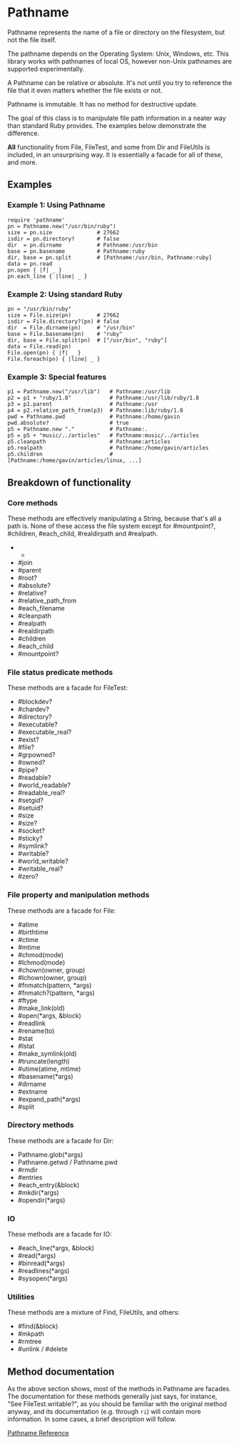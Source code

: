 # Pathname

Pathname represents the name of a file or directory on the filesystem, but not
the file itself.

The pathname depends on the Operating System: Unix, Windows, etc. This library
works with pathnames of local OS, however non-Unix pathnames are supported
experimentally.

A Pathname can be relative or absolute.  It's not until you try to reference
the file that it even matters whether the file exists or not.

Pathname is immutable.  It has no method for destructive update.

The goal of this class is to manipulate file path information in a neater way
than standard Ruby provides.  The examples below demonstrate the difference.

**All** functionality from File, FileTest, and some from Dir and FileUtils is
included, in an unsurprising way.  It is essentially a facade for all of
these, and more.

## Examples

### Example 1: Using Pathname

    require 'pathname'
    pn = Pathname.new("/usr/bin/ruby")
    size = pn.size              # 27662
    isdir = pn.directory?       # false
    dir  = pn.dirname           # Pathname:/usr/bin
    base = pn.basename          # Pathname:ruby
    dir, base = pn.split        # [Pathname:/usr/bin, Pathname:ruby]
    data = pn.read
    pn.open { |f| _ }
    pn.each_line { |line| _ }

### Example 2: Using standard Ruby

    pn = "/usr/bin/ruby"
    size = File.size(pn)        # 27662
    isdir = File.directory?(pn) # false
    dir  = File.dirname(pn)     # "/usr/bin"
    base = File.basename(pn)    # "ruby"
    dir, base = File.split(pn)  # ["/usr/bin", "ruby"]
    data = File.read(pn)
    File.open(pn) { |f| _ }
    File.foreach(pn) { |line| _ }

### Example 3: Special features

    p1 = Pathname.new("/usr/lib")   # Pathname:/usr/lib
    p2 = p1 + "ruby/1.8"            # Pathname:/usr/lib/ruby/1.8
    p3 = p1.parent                  # Pathname:/usr
    p4 = p2.relative_path_from(p3)  # Pathname:lib/ruby/1.8
    pwd = Pathname.pwd              # Pathname:/home/gavin
    pwd.absolute?                   # true
    p5 = Pathname.new "."           # Pathname:.
    p5 = p5 + "music/../articles"   # Pathname:music/../articles
    p5.cleanpath                    # Pathname:articles
    p5.realpath                     # Pathname:/home/gavin/articles
    p5.children                     # [Pathname:/home/gavin/articles/linux, ...]

## Breakdown of functionality

### Core methods

These methods are effectively manipulating a String, because that's all a path
is.  None of these access the file system except for #mountpoint?, #children,
#each_child, #realdirpath and #realpath.

*   +
*   #join
*   #parent
*   #root?
*   #absolute?
*   #relative?
*   #relative_path_from
*   #each_filename
*   #cleanpath
*   #realpath
*   #realdirpath
*   #children
*   #each_child
*   #mountpoint?


### File status predicate methods

These methods are a facade for FileTest:
*   #blockdev?
*   #chardev?
*   #directory?
*   #executable?
*   #executable_real?
*   #exist?
*   #file?
*   #grpowned?
*   #owned?
*   #pipe?
*   #readable?
*   #world_readable?
*   #readable_real?
*   #setgid?
*   #setuid?
*   #size
*   #size?
*   #socket?
*   #sticky?
*   #symlink?
*   #writable?
*   #world_writable?
*   #writable_real?
*   #zero?


### File property and manipulation methods

These methods are a facade for File:
*   #atime
*   #birthtime
*   #ctime
*   #mtime
*   #chmod(mode)
*   #lchmod(mode)
*   #chown(owner, group)
*   #lchown(owner, group)
*   #fnmatch(pattern, *args)
*   #fnmatch?(pattern, *args)
*   #ftype
*   #make_link(old)
*   #open(*args, &block)
*   #readlink
*   #rename(to)
*   #stat
*   #lstat
*   #make_symlink(old)
*   #truncate(length)
*   #utime(atime, mtime)
*   #basename(*args)
*   #dirname
*   #extname
*   #expand_path(*args)
*   #split


### Directory methods

These methods are a facade for Dir:
*   Pathname.glob(*args)
*   Pathname.getwd / Pathname.pwd
*   #rmdir
*   #entries
*   #each_entry(&block)
*   #mkdir(*args)
*   #opendir(*args)


### IO

These methods are a facade for IO:
*   #each_line(*args, &block)
*   #read(*args)
*   #binread(*args)
*   #readlines(*args)
*   #sysopen(*args)


### Utilities

These methods are a mixture of Find, FileUtils, and others:
*   #find(&block)
*   #mkpath
*   #rmtree
*   #unlink / #delete


## Method documentation

As the above section shows, most of the methods in Pathname are facades.  The
documentation for these methods generally just says, for instance, "See
FileTest.writable?", as you should be familiar with the original method
anyway, and its documentation (e.g. through `ri`) will contain more
information.  In some cases, a brief description will follow.

[Pathname Reference](https://ruby-doc.org/stdlib-2.6/libdoc/pathname/rdoc/Pathname.html)
